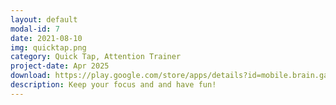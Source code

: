```yaml
---
layout: default
modal-id: 7
date: 2021-08-10
img: quicktap.png
category: Quick Tap, Attention Trainer
project-date: Apr 2025
download: https://play.google.com/store/apps/details?id=mobile.brain.games.number_focus
description: Keep your focus and and have fun! 
---
```

